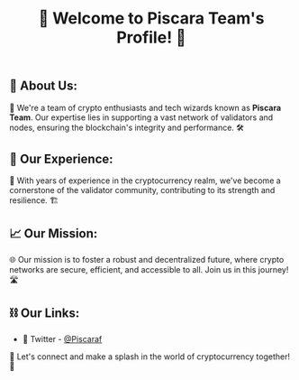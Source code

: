 <body>
    <header align=center>
        <h1>🌟 Welcome to Piscara Team's Profile! 🌟</h1>
    </header>
    <section>
        <h2>🚀 About Us:</h2>
        <p>🔧 We're a team of crypto enthusiasts and tech wizards known as <strong>Piscara Team</strong>. Our expertise lies in supporting a vast network of validators and nodes, ensuring the blockchain's integrity and performance. 🛠️</p>
    </section>
    <section>
        <h2>👥 Our Experience:</h2>
        <p>💼 With years of experience in the cryptocurrency realm, we've become a cornerstone of the validator community, contributing to its strength and resilience. 🏗️</p>
    </section>
    <section>
        <h2>📈 Our Mission:</h2>
        <p>🌐 Our mission is to foster a robust and decentralized future, where crypto networks are secure, efficient, and accessible to all. Join us in this journey! 🛣️</p>
    </section>
    <section>
        <h2>⛓️ Our Links:</h2>
        <ul>
            <li>🦇 Twitter - <a href="https://x.com/Piscaraf">@Piscaraf</a></li>
        </ul>
    </section>
    <footer>
        <p>📢 Let's connect and make a splash in the world of cryptocurrency together! 🌊</p>
    </footer>
</body>
